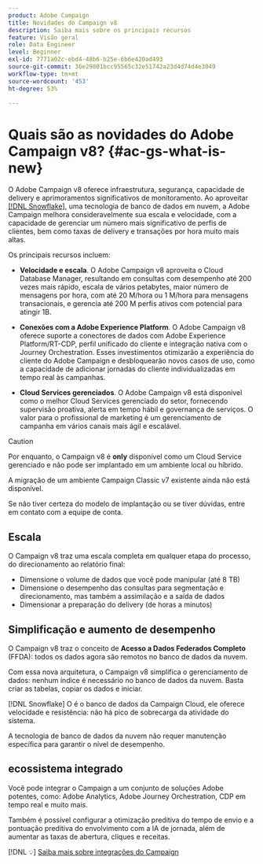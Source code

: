 ```yaml
---
product: Adobe Campaign
title: Novidades do Campaign v8
description: Saiba mais sobre os principais recursos
feature: Visão geral
role: Data Engineer
level: Beginner
exl-id: 7771a02c-ebd4-48b6-b25e-6b6e420ad493
source-git-commit: 36e29801bcc95565c32e51742a23d4d74d4e3049
workflow-type: tm+mt
source-wordcount: '453'
ht-degree: 53%

---
```


# Quais são as novidades do Adobe Campaign v8? {#ac-gs-what-is-new}

O Adobe Campaign v8 oferece infraestrutura, segurança, capacidade de delivery e aprimoramentos significativos de monitoramento. Ao aproveitar [[!DNL Snowflake]](https://www.snowflake.com/), uma tecnologia de banco de dados em nuvem, a Adobe Campaign melhora consideravelmente sua escala e velocidade, com a capacidade de gerenciar um número mais significativo de perfis de clientes, bem como taxas de delivery e transações por hora muito mais altas.

Os principais recursos incluem:

* **Velocidade e escala**. O Adobe Campaign v8 aproveita o Cloud Database Manager, resultando em consultas com desempenho até 200 vezes mais rápido, escala de vários petabytes, maior número de mensagens por hora, com até 20 M/hora ou 1 M/hora para mensagens transacionais, e gerencia até 200 M perfis ativos com potencial para atingir 1B.

* **Conexões com a Adobe Experience Platform**. O Adobe Campaign v8 oferece suporte a conectores de dados com Adobe Experience Platform/RT-CDP, perfil unificado do cliente e integração nativa com o Journey Orchestration. Esses investimentos otimizarão a experiência do cliente do Adobe Campaign e desbloquearão novos casos de uso, como a capacidade de adicionar jornadas do cliente individualizadas em tempo real às campanhas.

* **Cloud Services gerenciados**. O Adobe Campaign v8 está disponível como o melhor Cloud Services gerenciado do setor, fornecendo supervisão proativa, alerta em tempo hábil e governança de serviços. O valor para o profissional de marketing é um gerenciamento de campanha em vários canais mais ágil e escalável.

>[!CAUTION]
>
>Por enquanto, o Campaign v8 é **only** disponível como um Cloud Service gerenciado e não pode ser implantado em um ambiente local ou híbrido.
>
>A migração de um ambiente Campaign Classic v7 existente ainda não está disponível.
>
>Se não tiver certeza do modelo de implantação ou se tiver dúvidas, entre em contato com a equipe de conta.


## Escala

O Campaign v8 traz uma escala completa em qualquer etapa do processo, do direcionamento ao relatório final:

* Dimensione o volume de dados que você pode manipular (até 8 TB)
* Dimensione o desempenho das consultas para segmentação e direcionamento, mas também a assimilação e a saída de dados
* Dimensionar a preparação do delivery (de horas a minutos)

## Simplificação e aumento de desempenho

O Campaign v8 traz o conceito de **Acesso a Dados Federados Completo** (FFDA): todos os dados agora são remotos no banco de dados da nuvem.

Com essa nova arquitetura, o Campaign v8 simplifica o gerenciamento de dados: nenhum índice é necessário no banco de dados da nuvem. Basta criar as tabelas, copiar os dados e iniciar.

[!DNL Snowflake] O é o banco de dados da Campaign Cloud, ele oferece velocidade e resistência: não há pico de sobrecarga da atividade do sistema.

A tecnologia de banco de dados da nuvem não requer manutenção específica para garantir o nível de desempenho.

## ecossistema integrado

Você pode integrar o Campaign a um conjunto de soluções Adobe potentes, como: Adobe Analytics, Adobe Journey Orchestration, CDP em tempo real e muito mais.

Também é possível configurar a otimização preditiva do tempo de envio e a pontuação preditiva do envolvimento com a IA de jornada, além de aumentar as taxas de abertura, cliques e receitas.

[!DNL :bulb:] [Saiba mais sobre integrações do Campaign](../connect/integration.md)

